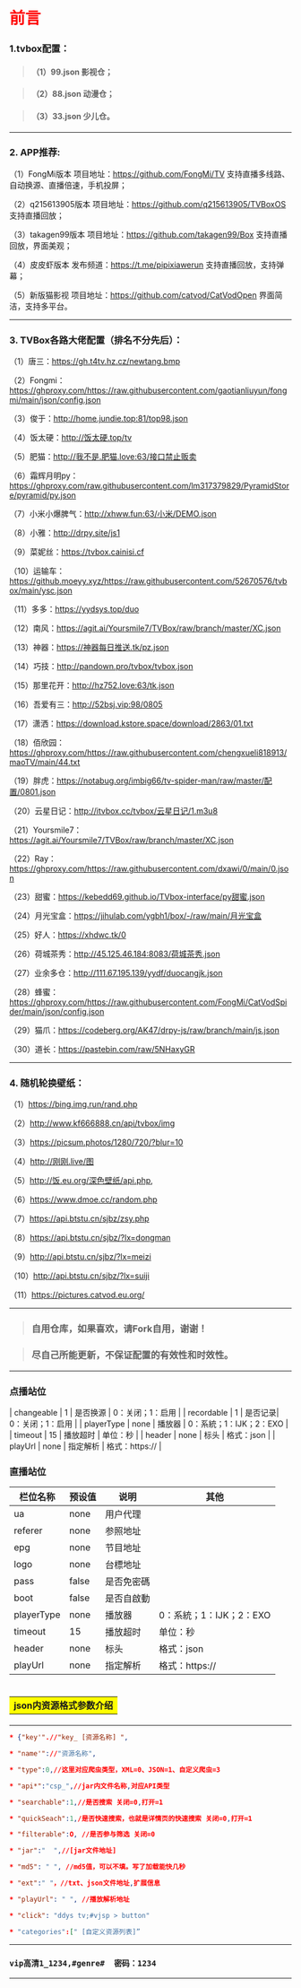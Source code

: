
# **<font color=#ff0000>前言</font>**



###   1.tvbox配置：
   
> #### （1）99.json  影视仓；

> #### （2）88.json  动漫仓；

> #### （3）33.json  少儿仓。

---- 

###  2. APP推荐: 

（1）FongMi版本  项目地址：https://github.com/FongMi/TV 支持直播多线路、自动换源、直播倍速，手机投屏；

（2）q215613905版本  项目地址：https://github.com/q215613905/TVBoxOS 支持直播回放；

（3）takagen99版本  项目地址：https://github.com/takagen99/Box 支持直播回放，界面美观；

（4）皮皮虾版本  发布频道：https://t.me/pipixiawerun 支持直播回放，支持弹幕；

（5）新版猫影视   项目地址：https://github.com/catvod/CatVodOpen 界面简洁，支持多平台。


----
###  3. TVBox各路大佬配置（排名不分先后）：

（1）唐三：https://gh.t4tv.hz.cz/newtang.bmp

（2）Fongmi：https://ghproxy.com/https://raw.githubusercontent.com/gaotianliuyun/fongmi/main/json/config.json

（3）俊于：http://home.jundie.top:81/top98.json

（4）饭太硬：http://饭太硬.top/tv

（5）肥猫：http://我不是.肥猫.love:63/接口禁止贩卖

（6）霜辉月明py：https://ghproxy.com/raw.githubusercontent.com/lm317379829/PyramidStore/pyramid/py.json

（7）小米小爆脾气：http://xhww.fun:63/小米/DEMO.json

（8）小雅：http://drpy.site/js1

（9）菜妮丝：https://tvbox.cainisi.cf

（10）运输车：https://github.moeyy.xyz/https://raw.githubusercontent.com/52670576/tvbox/main/ysc.json

（11）多多：https://yydsys.top/duo

（12）南风：https://agit.ai/Yoursmile7/TVBox/raw/branch/master/XC.json

（13）神器：https://神器每日推送.tk/pz.json

（14）巧技：http://pandown.pro/tvbox/tvbox.json

（15）那里花开：http://hz752.love:63/tk.json

（16）吾爱有三：http://52bsj.vip:98/0805

（17）潇洒：https://download.kstore.space/download/2863/01.txt

（18）佰欣园：https://ghproxy.com/https://raw.githubusercontent.com/chengxueli818913/maoTV/main/44.txt

（19）胖虎：https://notabug.org/imbig66/tv-spider-man/raw/master/配置/0801.json

（20）云星日记：http://itvbox.cc/tvbox/云星日记/1.m3u8

（21）Yoursmile7：https://agit.ai/Yoursmile7/TVBox/raw/branch/master/XC.json

（22）Ray：https://ghproxy.com/https://raw.githubusercontent.com/dxawi/0/main/0.json

（23）甜蜜：https://kebedd69.github.io/TVbox-interface/py甜蜜.json

（24）月光宝盒：https://jihulab.com/ygbh1/box/-/raw/main/月光宝盒

（25）好人：https://xhdwc.tk/0

（26）荷城茶秀：http://45.125.46.184:8083/荷城茶秀.json

（27）业余多仓：http://111.67.195.139/yydf/duocangjk.json

（28）蜂蜜：https://ghproxy.com/https://raw.githubusercontent.com/FongMi/CatVodSpider/main/json/config.json

（29）猫爪：https://codeberg.org/AK47/drpy-js/raw/branch/main/js.json

（30）道长：https://pastebin.com/raw/5NHaxyGR

----

### 4. 随机轮换壁纸：

（1）https://bing.img.run/rand.php

（2）http://www.kf666888.cn/api/tvbox/img

（3）https://picsum.photos/1280/720/?blur=10

（4）http://刚刚.live/图 

（5）http://饭.eu.org/深色壁纸/api.php,

（6）https://www.dmoe.cc/random.php

（7）https://api.btstu.cn/sjbz/zsy.php

（8）https://api.btstu.cn/sjbz/?lx=dongman

（9）http://api.btstu.cn/sjbz/?lx=meizi

（10）http://api.btstu.cn/sjbz/?lx=suiji

（11）https://pictures.catvod.eu.org/


----
>### 自用仓库，如果喜欢，请Fork自用，谢谢！

>### 尽自己所能更新，不保证配置的有效性和时效性。

----


### 点播站位
| changeable | 1    | 是否换源 | 0：关闭；1：启用        |
| recordable | 1    | 是否记录| 0：关闭；1：启用        |
| playerType | none | 播放器  | 0：系統；1：IJK；2：EXO |
| timeout    | 15   | 播放超时 | 单位：秒             |
| header     | none | 标头   | 格式：json          |
| playUrl     | none | 指定解析   | 格式：https://          |
### 直播站位

| 栏位名称       | 预设值   | 说明    | 其他               |
|------------|-------|-------|------------------|
| ua         | none  | 用户代理  |                  |
| referer    | none  | 参照地址  |                  |
| epg        | none  | 节目地址  |                  |
| logo       | none  | 台標地址  |                  |
| pass       | false | 是否免密碼 |                  |
| boot       | false | 是否自啟動 |                  |
| playerType | none  | 播放器   | 0：系統；1：IJK；2：EXO |
| timeout    | 15    | 播放超时  | 单位：秒             |
| header     | none  | 标头    | 格式：json          |
| playUrl     | none | 指定解析   | 格式：https://          |



# <table><tr><td bgcolor=yellow>**json内资源格式参数介绍**</td></tr></table>
----

```json 
* {"key'".//"key_ [资源名称] ",

* "name'"://"资源名称",

* "type":0,//这里对应爬虫类型，XML=0、JSON=1、自定义爬虫=3

* "api*":"csp_",//jar内文件名称,对应API类型

* "searchable":1,//是否搜索 关闭=0,打开=1

* "quickSeach":1,/是否快速搜索，也就是详情页的快速搜索 关闭=0,打开=1

* "filterable":O, //是否参与筛选 关闭=0

* "jar":"  ",//[jar文件地址]

* "md5": " ", //md5值，可以不填。写了加载能快几秒

* "ext":" "，//txt、json文件地址,扩展信息

* "playUrl": " ", //播放解析地址

* "click": "ddys tv;#vjsp > button"

* "categories":[" [自定义资源列表]”
```
----
  
### `vip高清1_1234,#genre#  密码：1234`
----


